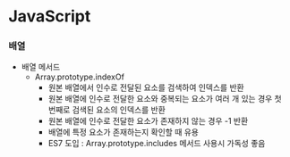 # JavaScript
### 배열
* 배열 메서드
  * Array.prototype.indexOf
    * 원본 배열에서 인수로 전달된 요소를 검색하여 인덱스를 반환
    * 원본 배열에 인수로 전달한 요소와 중복되는 요소가 여러 개 있는 경우 첫 번째로 검색된 요소의 인덱스를 반환
    * 원본 배열에 인수로 전달한 요소가 존재하지 않는 경우 -1 반환
    * 배열에 특정 요소가 존재하는지 확인할 때 유용
    * ES7 도입 : Array.prototype.includes 메서드 사용시 가독성 좋음